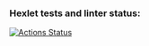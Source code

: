 ### Hexlet tests and linter status:
[![Actions Status](https://github.com/ablooo/backend-project-lvl1/workflows/hexlet-check/badge.svg)](https://github.com/ablooo/backend-project-lvl1/actions)